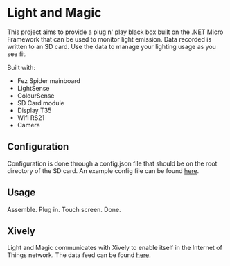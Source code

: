 # Light and Magic

This project aims to provide a plug n' play black box built on the .NET Micro Framework that can be used to monitor light emission. Data recorded is written to an SD card. Use the data to manage your lighting usage as you see fit.

Built with:
* Fez Spider mainboard
* LightSense
* ColourSense
* SD Card module
* Display T35
* Wifi RS21
* Camera

## Configuration
Configuration is done through a config.json file that should be on the root directory of the SD card. An example config file can be found [here](https://github.com/sBaildon/light-and-magic/blob/master/Light%20and%20Magic/config.json). 

## Usage
Assemble. Plug in. Touch screen. Done.

## Xively
Light and Magic communicates with Xively to enable itself in the Internet of Things network. The data feed can be found [here](https://xively.com/develop/f20rKr_j8v1rZmO-mMFp).
